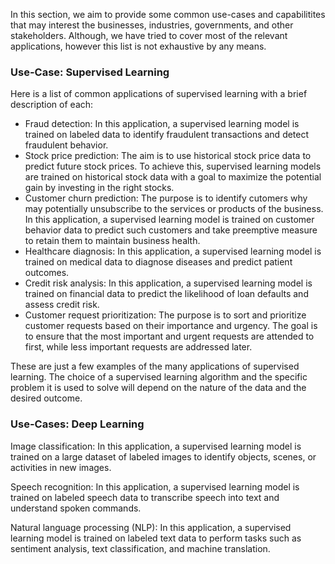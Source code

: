 In this section, we aim to provide some common use-cases and capabilitites that may interest the businesses, industries, governments, and other stakeholders. Although, we have tried to cover most of the relevant applications, however this list is not exhaustive by any means.

### Use-Case: Supervised Learning

Here is a list of common applications of supervised learning with a brief description of each:
- Fraud detection: In this application, a supervised learning model is trained on labeled data to identify fraudulent transactions and detect fraudulent behavior.
- Stock price prediction: The aim is to use historical stock price data to predict future stock prices. To achieve this, supervised learning models are trained on historical stock data with a goal to maximize the potential gain by investing in the right stocks.
- Customer churn prediction: The purpose is to identify cutomers why may potentially unsubscribe to the services or products of the business. In this application, a supervised learning model is trained on customer behavior data to predict such customers and take preemptive measure to retain them to maintain business health.
- Healthcare diagnosis: In this application, a supervised learning model is trained on medical data to diagnose diseases and predict patient outcomes.
- Credit risk analysis: In this application, a supervised learning model is trained on financial data to predict the likelihood of loan defaults and assess credit risk.
- Customer request prioritization: The purpose is to sort and prioritize customer requests based on their importance and urgency. The goal is to ensure that the most important and urgent requests are attended to first, while less important requests are addressed later.

These are just a few examples of the many applications of supervised learning. The choice of a supervised learning algorithm and the specific problem it is used to solve will depend on the nature of the data and the desired outcome.

### Use-Cases: Deep Learning

Image classification: In this application, a supervised learning model is trained on a large dataset of labeled images to identify objects, scenes, or activities in new images.

Speech recognition: In this application, a supervised learning model is trained on labeled speech data to transcribe speech into text and understand spoken commands.

Natural language processing (NLP): In this application, a supervised learning model is trained on labeled text data to perform tasks such as sentiment analysis, text classification, and machine translation.
